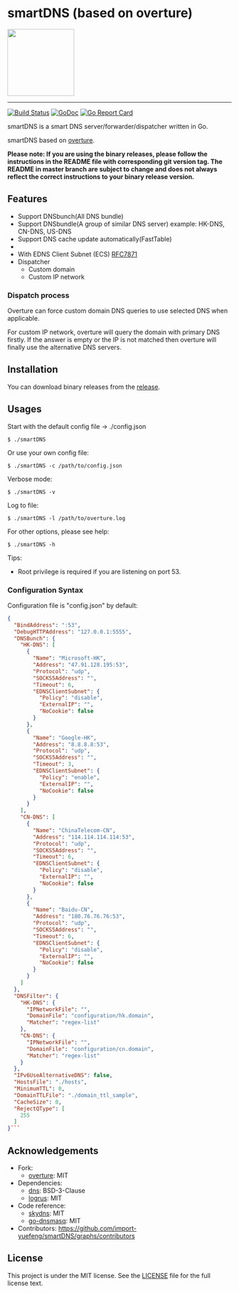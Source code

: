 # smartDNS (based on overture)

<img src="https://github.com/import-yuefeng/smartDNS/blob/master/smartDNS.png" width="150">

----

[![Build Status](https://travis-ci.com/import-yuefeng/smartDNS.svg)](https://travis-ci.com/import-yuefeng/smartDNS)
[![GoDoc](https://godoc.org/github.com/import-yuefeng/smartDNS?status.svg)](https://godoc.org/github.com/import-yuefeng/smartDNS)
[![Go Report Card](https://goreportcard.com/badge/github.com/import-yuefeng/smartDNS)](https://goreportcard.com/report/github.com/import-yuefeng/smartDNS)

smartDNS is a smart DNS server/forwarder/dispatcher written in Go.

smartDNS based on [overture](https://github.com/shawn1m/overture).


**Please note: If you are using the binary releases, please follow the instructions in the README file with
corresponding git version tag. The README in master branch are subject to change and does not always reflect the correct
 instructions to your binary release version.**

## Features

+ Support DNSbunch(All DNS bundle)
+ Support DNSbundle(A group of similar DNS server)
  example: HK-DNS, CN-DNS, US-DNS
+ Support DNS cache update automatically(FastTable)
+ 
+ With EDNS Client Subnet (ECS) [RFC7871](https://tools.ietf.org/html/rfc7871)
+ Dispatcher
    + Custom domain
    + Custom IP network


### Dispatch process

Overture can force custom domain DNS queries to use selected DNS when applicable.

For custom IP network, overture will query the domain with primary DNS firstly. If the answer is empty or the IP
is not matched then overture will finally use the alternative DNS servers.

## Installation

You can download binary releases from the [release](https://github.com/import-yuefeng/smartDNS/releases).


## Usages

Start with the default config file -> ./config.json

    $ ./smartDNS

Or use your own config file:

    $ ./smartDNS -c /path/to/config.json

Verbose mode:

    $ ./smartDNS -v

Log to file:

    $ ./smartDNS -l /path/to/overture.log

For other options, please see help:

    $ ./smartDNS -h

Tips:

+ Root privilege is required if you are listening on port 53.

###  Configuration Syntax

Configuration file is "config.json" by default:

```json
{
  "BindAddress": ":53",
  "DebugHTTPAddress": "127.0.0.1:5555",
  "DNSBunch": {
    "HK-DNS": [
      {
        "Name": "Microsoft-HK",
        "Address": "47.91.128.195:53",
        "Protocol": "udp",
        "SOCKS5Address": "",
        "Timeout": 6,
        "EDNSClientSubnet": {
          "Policy": "disable",
          "ExternalIP": "",
          "NoCookie": false
        }
      },
      {
        "Name": "Google-HK",
        "Address": "8.8.8.8:53",
        "Protocol": "udp",
        "SOCKS5Address": "",
        "Timeout": 3,
        "EDNSClientSubnet": {
          "Policy": "enable",
          "ExternalIP": "",
          "NoCookie": false
        }
      }
    ],
    "CN-DNS": [
      {
        "Name": "ChinaTelecom-CN",
        "Address": "114.114.114.114:53",
        "Protocol": "udp",
        "SOCKS5Address": "",
        "Timeout": 6,
        "EDNSClientSubnet": {
          "Policy": "disable",
          "ExternalIP": "",
          "NoCookie": false
        }
      },
      {
        "Name": "Baidu-CN",
        "Address": "180.76.76.76:53",
        "Protocol": "udp",
        "SOCKS5Address": "",
        "Timeout": 6,
        "EDNSClientSubnet": {
          "Policy": "disable",
          "ExternalIP": "",
          "NoCookie": false
        }
      }
    ]
  },
  "DNSFilter": {
    "HK-DNS": {
      "IPNetworkFile": "",
      "DomainFile": "configuration/hk.domain",
      "Matcher": "regex-list"
    },
    "CN-DNS": {
      "IPNetworkFile": "",
      "DomainFile": "configuration/cn.domain",
      "Matcher": "regex-list"
    }
  },
  "IPv6UseAlternativeDNS": false,
  "HostsFile": "./hosts",
  "MinimumTTL": 0,
  "DomainTTLFile": "./domain_ttl_sample",
  "CacheSize": 0,
  "RejectQType": [
    255
  ]
}```

```

## Acknowledgements
+ Fork:
    + [overture](https://github.com/shawn1m/overture): MIT
+ Dependencies:
    + [dns](https://github.com/miekg/dns): BSD-3-Clause
    + [logrus](https://github.com/Sirupsen/logrus): MIT
+ Code reference:
    + [skydns](https://github.com/skynetservices/skydns): MIT
    + [go-dnsmasq](https://github.com/janeczku/go-dnsmasq):  MIT
+ Contributors: https://github.com/import-yuefeng/smartDNS/graphs/contributors

## License

This project is under the MIT license. See the [LICENSE](LICENSE) file for the full license text.
